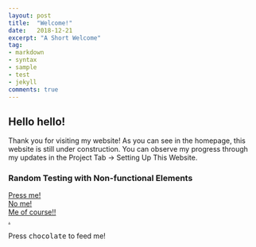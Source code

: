 ```yaml
---
layout: post
title:  "Welcome!"
date:   2018-12-21
excerpt: "A Short Welcome"
tag:
- markdown 
- syntax
- sample
- test
- jekyll
comments: true
---
```


## Hello hello!

Thank you for visiting my website! As you can see in the homepage, this website is still under construction. You can observe my progress through my updates in the Project Tab -> Setting Up This Website. 


### Random Testing with Non-functional Elements
<div markdown="0"><a href="www.facebook.com" class="btn btn-success">Press me!</a></div>
<div markdown="0"><a href="www.pinterest.com" class="btn btn-warning">No me!</a></div>
<div markdown="0"><a href="www.youtube.com" class="btn btn-danger">Me of course!!</a></div>
<div markdown="0"><a href="www.fanfiction.net" class="btn btn-info">.</a></div>

<script type="text/javascript" src="https://cdn.rawgit.com/mikeflynn/egg.js/master/egg.min.js"></script>

Press <kbd>c</kbd><kbd>h</kbd><kbd>o</kbd><kbd>c</kbd><kbd>o</kbd><kbd>l</kbd><kbd>a</kbd><kbd>t</kbd><kbd>e</kbd> to feed me!
<script>
var egg = new Egg("c,h,o,c,o,l,a,t,e", function() {
    console.log('yumyumyum that was good');
}).listen();
</script>
